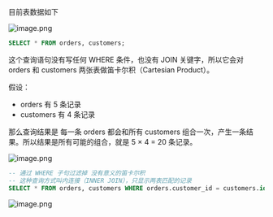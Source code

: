 目前表数据如下

![image.png](https://s2.loli.net/2025/06/29/UPRYHqESJGkBrWt.png) 



```sql
SELECT * FROM orders, customers;
```

这个查询语句没有写任何 WHERE 条件，也没有 JOIN 关键字，所以它会对 orders 和 customers 两张表做笛卡尔积（Cartesian Product）。

假设：

+ orders 有 5 条记录
+ customers 有 4 条记录

那么查询结果是 每一条 orders 都会和所有 customers 组合一次，产生一条结果。所以结果是所有可能的组合，就是 5 × 4 = 20 条记录。

![image.png](https://s2.loli.net/2025/06/29/HGfQkbug3BraDqe.png) 





```sql
-- 通过 WHERE 子句过滤掉 没有意义的笛卡尔积
-- 这种查询方式叫内连接（INNER JOIN），只显示两表匹配的记录
SELECT * FROM orders, customers WHERE orders.customer_id = customers.id;
```

![image.png](https://s2.loli.net/2025/06/29/UH7McBTXdmkOt9o.png) 



